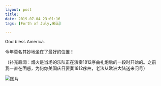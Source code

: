 ```yaml
---
layout: post
title: 
date: 2019-07-04 23:01:16
tags: [Forth of July,米诞]

---
```

God bless America.

今年莫名其妙地坐在了最好的位置！

（补充趣闻：烟火是当场的乐队正在演奏1812序曲礼炮后的一段时开始的。之前我一直在困惑，为何你美国庆日要奏1812序曲，老法从欧洲大陆送来问号）


![图片](./img/ang4SjhuSGNnSFpIQ0FuUmYyMmZQTncwd01zUTJNZitMcW1iOENVNzZhVXpVMUFWc2p4ZC9nPT0.jpg)
